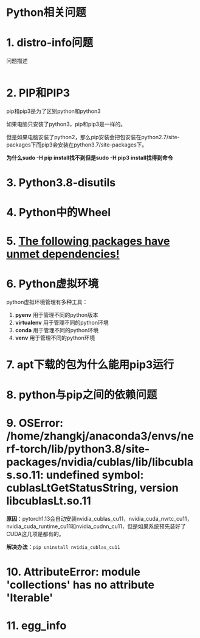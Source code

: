 # Python相关问题



# 1. distro-info问题

问题描述

```

```



# 2. PIP和PIP3

pip和pip3是为了区别python和python3

如果电脑只安装了python3，pip和pip3是一样的。

但是如果电脑安装了python2，那么pip安装会把包安装在python2.7/site-packages下而pip3会安装在python3.7/site-packages下。



**为什么sudo -H pip install找不到但是sudo -H pip3 install找得到命令**

# 3. Python3.8-disutils



# 4. Python中的Wheel



# 5. [The following packages have unmet dependencies!](https://askubuntu.com/questions/563178/the-following-packages-have-unmet-dependencies)



# 6. Python虚拟环境

python虚拟环境管理有多种工具：

1. **pyenv** 用于管理不同的python版本
2. **virtualenv** 用于管理不同的python环境
3. **conda** 用于管理不同的python环境
4. **venv** 用于管理不同的python环境



# 7. apt下载的包为什么能用pip3运行



# 8. python与pip之间的依赖问题





# 9. OSError: /home/zhangkj/anaconda3/envs/nerf-torch/lib/python3.8/site-packages/nvidia/cublas/lib/libcublas.so.11: undefined symbol: cublasLtGetStatusString, version libcublasLt.so.11

**原因**：pytorch1.13会自动安装nvidia_cublas_cu11，nvidia_cuda_nvrtc_cu11，nvidia_cuda_runtime_cu11和nvidia_cudnn_cu11，但是如果系统预先装好了CUDA这几项是都有的。



**解决办法**：`pip uninstall nvidia_cublas_cu11`





# 10. AttributeError: module 'collections' has no attribute 'Iterable'



# 11. egg_info

